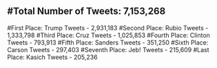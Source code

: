 #Total Number of Tweets: 7,153,268 
---
#First Place: Trump Tweets - 2,931,183
#Second Place: Rubio Tweets - 1,333,798
#Third Place: Cruz Tweets - 1,025,853
#Fourth Place: Clinton Tweets - 793,913
#Fifth Place: Sanders Tweets - 351,250
#Sixth Place: Carson Tweets - 297,403
#Seventh Place: Jeb! Tweets - 215,609
#Last Place: Kasich Tweets - 205,236
